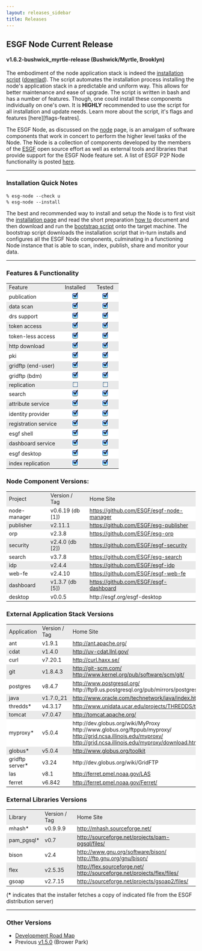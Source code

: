 ```yaml
---
layout: releases_sidebar
title: Releases
---
```


## ESGF Node Current Release

#### v1.6.2-bushwick_myrtle-release (Bushwick/Myrtle, Brooklyn)

The embodiment of the node application stack is indeed the [installation script][esgf-script] ([downlad][esgf-download]). The script automates the installation process installing the node's application stack in a predictable and uniform way.  This allows for better maintenance and ease of upgrade. The script is written in bash and has a number of features.  Though, one could install these components individually on one's own.  It is **HIGHLY** recommended to use the script for all installation and update needs.  Learn more about the script, it's flags and features [here][flags-featres].

The ESGF Node, as discussed on the [node][esgf-node] page, is an amalgam of software components that work in concert to perform the higher level tasks of the Node.  The Node is a collection of components developed by the members of the [ESGF][esgf-home] open source effort as well as external tools and libraries that provide support for the ESGF Node feature set. A list of ESGF P2P Node functionality is posted [here][wiki-functions].

---

### Installation Quick Notes

    % esg-node --check u
    % esg-node --install

The best and recommended way to install and setup the Node is to first visit the [installation page][rainbow-dist] and read the short preparation [how to][rainbow-howto] document and then download and run the [bootstrap script][rainbow-bootstrap] onto the target machine.  The bootstrap script downloads the installation script that in-turn installs and configures all the ESGF Node components, culminating in a functioning Node instance that is able to scan, index, publish, share and monitor your data.

---

### Features & Functionality

<table cellspacing="1" cellpadding="1" border="0">
  <tr bgcolor="#eaeaea"><td> Feature </td><td>&nbsp;&nbsp;Installed&nbsp;&nbsp;</td><td>&nbsp;&nbsp;Tested&nbsp;&nbsp;</td></tr>
  <tr bgcolor="#ffffff"><td> publication </td><td><center><img src="media/images/checkbox_on.png"></center></td><td><center><img src="media/images/checkbox_on.png"></center></td></tr>
  <tr bgcolor="#eaeaea"><td> data scan </td><td><center><img src="media/images/checkbox_on.png"></center> </td><td> <center><img src="media/images/checkbox_on.png"></center></td></tr>
  <tr bgcolor="#ffffff"><td> drs support </td><td><center><img src="media/images/checkbox_on.png"></center></td><td><center><img src="media/images/checkbox_on.png"></center></td></tr>
  <tr bgcolor="#eaeaea"><td> token access </td><td><center><img src="media/images/checkbox_on.png"></center></td><td><center><img src="media/images/checkbox_on.png"></center></td></tr>
  <tr bgcolor="#ffffff"><td> token-less access</td><td><center><img src="media/images/checkbox_on.png"></center></td><td><center><img src="media/images/checkbox_on.png"></center></td></tr>
  <tr bgcolor="#eaeaea"><td> http download </td><td><center><img src="media/images/checkbox_on.png"></center></td><td><center><img src="media/images/checkbox_on.png"></center></td></tr>
  <tr bgcolor="#ffffff"><td> pki </td><td><center><img src="media/images/checkbox_on.png"></center></td><td><center><img src="media/images/checkbox_on.png"></center></td></tr>
  <tr bgcolor="#eaeaea"><td> gridftp (end-user)</td><td><center><img src="media/images/checkbox_on.png"></center></td><td><center><img src="media/images/checkbox_on.png"></center></td></tr>
  <tr bgcolor="#ffffff"><td> gridftp  (bdm)</td><td><center><img src="media/images/checkbox_on.png"></center></td><td><center><img src="media/images/checkbox_on.png"></center></td></tr>
  <tr bgcolor="#eaeaea"><td> replication </td><td><center><img src="media/images/checkbox.png"></center></td><td><center><img src="media/images/checkbox.png"></center></td></tr>
  <tr bgcolor="#ffffff"><td> search </td><td><center><img src="media/images/checkbox_on.png"></center></td><td><center><img src="media/images/checkbox_on.png"></center></td></tr>
  <tr bgcolor="#eaeaea"><td> attribute service </td><td><center><img src="media/images/checkbox_on.png"></center></td><td><center><img src="media/images/checkbox_on.png"></center></td></tr>
  <tr bgcolor="#ffffff"><td> identity provider </td><td><center><img src="media/images/checkbox_on.png"></center></td><td><center><img src="media/images/checkbox_on.png"></center></td></tr>
  <tr bgcolor="#eaeaea"><td> registration service </td><td><center><img src="media/images/checkbox_on.png"></center></td><td><center><img src="media/images/checkbox_on.png"></center></td></tr>
  <tr bgcolor="#ffffff"><td> esgf shell </td><td><center><img src="media/images/checkbox_on.png"></center></td><td><center><img src="media/images/checkbox_on.png"></center></td></tr>
  <tr bgcolor="#eaeaea"><td> dashboard service </td><td><center><img src="media/images/checkbox_on.png"></center></td><td><center><img src="media/images/checkbox_on.png"></center></td></tr>
  <tr bgcolor="#ffffff"><td> esgf desktop </td><td><center><img src="media/images/checkbox_on.png"></center></td><td><center><img src="media/images/checkbox_on.png"></center></td></tr>
  <tr bgcolor="#eaeaea"><td> index replication </td><td><center><img src="media/images/checkbox_on.png"></center></td><td><center><img src="media/images/checkbox_on.png"></center></td></tr>
</table>

### Node Component Versions:

<table cellspacing="1" cellpadding="1" border="0">
  <tr bgcolor="#eaeaea"><td> Project </td><td> Version / Tag&nbsp;&nbsp;</td><td> Home Site </td></tr>
  <tr bgcolor="#ffffff"><td> node-manager&nbsp;&nbsp;</td><td> v0.6.19 (db [1])</td><td> <a href="https://github.com/ESGF/esgf-node-manager">https://github.com/ESGF/esgf-node-manager</a> </td></tr>
  <tr bgcolor="#eaeaea"><td> publisher </td><td> v2.11.1 </td><td> <a href="https://github.com/ESGF/esg-publisher">https://github.com/ESGF/esg-publisher</a> </td></tr>
  <tr bgcolor="#ffffff"><td> orp </td><td> v2.3.8 </td><td> <a href="https://github.com/ESGF/esg-orp">https://github.com/ESGF/esg-orp</a> </td></tr>
  <tr bgcolor="#eaeaea"><td> security </td><td> v2.4.0 (db [2]) </td><td> <a href="https://github.com/ESGF/esgf-security">https://github.com/ESGF/esgf-security</a> </td></tr>
  <tr bgcolor="#ffffff"><td> search </td><td> v3.7.8 </td><td> <a href="https://github.com/ESGF/esg-search">https://github.com/ESGF/esg-search</a> </td></tr>
  <tr bgcolor="#eaeaea"><td> idp </td><td> v2.4.4 </td><td> <a href="https://github.com/ESGF/esgf-idp">https://github.com/ESGF/esgf-idp</a> </td></tr>
  <tr bgcolor="#ffffff"><td> web-fe </td><td> v2.4.10 </td><td> <a href="https://github.com/ESGF/esgf-web-fe">https://github.com/ESGF/esgf-web-fe</a> </td></tr>
  <tr bgcolor="#eaeaea"><td> dashboard </td><td> v1.3.7 (db [5])</td><td> <a href="https://github.com/ESGF/esgf-dashboard">https://github.com/ESGF/esgf-dashboard</a> </td></tr>
  <tr bgcolor="#ffffff"><td> desktop</td><td> v0.0.5 </td><td> http://esgf.org/esgf-desktop</td></tr>
</table>

### External Application Stack Versions

<table cellspacing="1" cellpadding="1" border="0">
  <tr bgcolor="#eaeaea"><td> Application </td><td> Version / Tag </td><td> Home Site </td></tr>
  <tr bgcolor="#ffffff"><td> ant </td><td> v1.9.1 </td><td>   <a href="http://ant.apache.org/" target="rel">http://ant.apache.org/</a> </td></tr>
  <tr bgcolor="#eaeaea"><td> cdat </td><td> v1.4.0 </td><td> <a href="http://uv-cdat.llnl.gov/" target="rel">http://uv-cdat.llnl.gov/</a> </td></tr>
  <tr bgcolor="#ffffff"><td> curl </td><td> v7.20.1 </td><td> <a href="http://curl.haxx.se/" target="rel">http://curl.haxx.se/</a> </td></tr>
  <tr bgcolor="#eaeaea"><td> git </td><td> v1.8.4.3 </td><td>   <a href="http://git-scm.com/" target="rel">http://git-scm.com/</a> <br> <a href="http://www.kernel.org/pub/software/scm/git/" target="rel">http://www.kernel.org/pub/software/scm/git/</a> </td></tr>
  <tr bgcolor="#ffffff">
    <td> postgres </td><td> v8.4.7 </td><td> <a href="http://www.postgresql.org/" target="rel">http://www.postgresql.org/</a> <br>
      http://ftp9.us.postgresql.org/pub/mirrors/postgresql/source/
    </td>
  </tr>
  <tr bgcolor="#eaeaea"><td> java </td><td> v1.7.0_21 </td><td>  <a href="http://www.oracle.com/technetwork/java/index.html" target="rel">http://www.oracle.com/technetwork/java/index.html</a> </td></tr>
  <tr bgcolor="#ffffff"><td> thredds* </td><td> v4.3.17 </td><td>   <a href="http://www.unidata.ucar.edu/projects/THREDDS/tech/TDS.html" target="rel">http://www.unidata.ucar.edu/projects/THREDDS/tech/TDS.html</a> </td></tr>
  <tr bgcolor="#eaeaea"><td> tomcat </td><td> v7.0.47 </td><td>  <a href="http://tomcat.apache.org/" target="rel">http://tomcat.apache.org/</a> </td></tr>
  <tr bgcolor="#ffffff">
    <td> myproxy* </td><td> v5.0.4 </td><td>http://dev.globus.org/wiki/MyProxy <br>
      http://www.globus.org/ftppub/myproxy/ <br>
      <a href="http://grid.ncsa.illinois.edu/myproxy/" target="rel">http://grid.ncsa.illinois.edu/myproxy/</a> <br>
      <a href="http://grid.ncsa.illinois.edu/myproxy/download.html" target="rel">http://grid.ncsa.illinois.edu/myproxy/download.html</a>
    </td>
  </tr>
  <tr bgcolor="#eaeaea"><td> globus* </td><td> v5.0.4 </td><td> <a href="http://www.globus.org/toolkit" target="rel">http://www.globus.org/toolkit</a> </td></tr>
  <tr bgcolor="#ffffff"><td> gridftp server*</td><td> v3.24 </td><td> http://dev.globus.org/wiki/GridFTP
      <tr><td> las </td><td> v8.1 </td><td> <a href="http://ferret.pmel.noaa.gov/LAS" target="rel">http://ferret.pmel.noaa.gov/LAS</a> </td></tr>
      <tr><td> ferret </td><td> v6.842 </td><td> <a href="http://ferret.pmel.noaa.gov/Ferret/" target="rel">http://ferret.pmel.noaa.gov/Ferret/</a>
</table>

### External Libraries Versions

<table cellspacing="1" cellpadding="1" border="0">
  <tr bgcolor="#eaeaea"><td> Library </td><td> Version / Tag </td><td> Home Site </td></tr>
  <tr bgcolor="#ffffff"><td> mhash* </td><td> v0.9.9.9 </td><td> <a href="http://sourceforge.net/projects/mhash/files/" target="rel">http://mhash.sourceforge.net/</a> </td></tr>
  <tr bgcolor="#eaeaea"><td> pam_pgsql* </td><td> v0.7 </td><td> <a href="http://sourceforge.net/projects/pam-pgsql/files/" target="rel">http://sourceforge.net/projects/pam-pgsql/files/</a> </td></tr>
  <tr bgcolor="#ffffff"><td> bison </td><td> v2.4 </td><td> <a href="http://www.gnu.org/software/bison/" target="rel">http://www.gnu.org/software/bison/</a> <br> 
      <a href="http://ftp.gnu.org/gnu/bison/" target="rel">http://ftp.gnu.org/gnu/bison/</a> </td></tr>
  <tr bgcolor="#eaeaea"><td> flex </td><td> v2.5.35 </td><td> <a href="http://flex.sourceforge.net/" target="rel">http://flex.sourceforge.net/</a> <br> 
      <a href="http://sourceforge.net/projects/flex/files/" target="rel">http://sourceforge.net/projects/flex/files/</a> </td></tr>
  <tr bgcolor="#ffffff"><td> gsoap </td><td> v2.7.15 </td><td> <a href="http://sourceforge.net/projects/gsoap2/files/" target="rel">http://sourceforge.net/projects/gsoap2/files/</a> </td></tr>
</table>
(<b>*</b> indicates that the installer fetches a copy of indicated file from the ESGF distribution server)

---

### Other Versions

* [Development Road Map][road-map]
* Previous [v1.5.0][other-version] (Brower Park)

[esgf-release]:       https://github.com/ESGF/esgf-installer/releases/tag/v1.6.2-bushwick_myrtle-release
[esgf-script]:        https://github.com/ESGF/esgf-installer/blob/f33e0990eb061927e64595c48b4a2182575e81a9/esg-node
[esgf-download]:      https://raw.github.com/ESGF/esgf-installer/f33e0990eb061927e64595c48b4a2182575e81a9/esg-node
[flags-features]:     https://github.com/ESGF/esgf-installer
[esgf-node]:          node.html
[esgf-home]:          ttps://github.com/ESGF
[wiki-functions]:     https://github.com/ESGF/esgf.github.io/wiki/ESGF_Functionality
[rainbow-dist]:       http://rainbow.llnl.gov/dist/
[rainbow-howto]:      http://rainbow.llnl.gov/dist/esgf-installer/HOWTO
[rainbow-bootstrap]:  http://rainbow.llnl.gov/dist/esgf-installer/esg-bootstrap
[release-notes]:      https://github.com/ESGF/esgf.github.io/wiki/Release_1.4
[road-map]:           https://github.com/ESGF/esgf.github.io/wiki/RoadMap
[other-version]:      http://esgf.llnl.gov/release1.5.html
